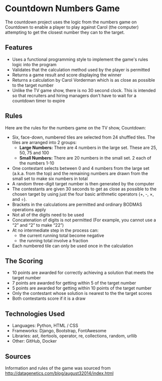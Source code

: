 # Countdown Numbers Game

The countdown project uses the logic from the numbers game on Countdown to enable a player to play against Carol (the computer) attempting to get the closest number they can to the target.

## Features

- Uses a functional programming style to implement the game's rules logic into the program
- Validates that the calculation method used by the player is permitted
- Returns a game result and score displaying the winner
- Returns a calculation by Carol Vorderman which is as close as possible to the target number
- Unlike the TV game show, there is no 30 second clock. This is intended so that recruiters and hiring managers don't have to wait for a countdown timer to expire

## Rules

Here are the rules for the numbers game on the TV show, Countdown:

- Six, face-down, numbered tiles are selected from 24 shuffled tiles. The tiles are arranged into 2 groups:
  - **Large Numbers:** There are 4 numbers in the large set. These are 25, 50, 75 and 100
  - **Small Numbers:** There are 20 numbers in the small set. 2 each of the numbers 1-10
- One contestant selects between 0 and 4 numbers from the large set (a.k.a. from the top) and the remaining numbers are drawn from the small set to make six numbers in total
- A random three-digit target number is then generated by the computer
- The contestants are given 30 seconds to get as close as possible to the chosen target by using just the four basic arithmetic operators (+, -, ×, and ÷).
- Brackets in the calculations are permitted and ordinary BODMAS operations apply
- Not all of the digits need to be used
- Concatenation of digits is not permitted (For example, you cannot use a “2” and “2” to make “22”)
- At no intermediate step in the process can:
  - the current running total become negative
  - the running total involve a fraction
- Each numbered tile can only be used once in the calculation

## The Scoring

- 10 points are awarded for correctly achieving a solution that meets the target number
- 7 points are awarded for getting within 5 of the target number
- 5 points are awarded for getting within 10 points of the target number
- Only the contestant whose solution is nearest to the the target scores
- Both contestants score if it is a draw

## Technologies Used

- Languages: Python, HTML / CSS
- Frameworks: Django, Bootstrap, FontAwesome
- Libraries: ast, itertools, operator, re, collections, random, urllib
- Other: GitHub, Docker

## Sources

Information and rules of the game was sourced from <http://datagenetics.com/blog/august32014/index.html>
